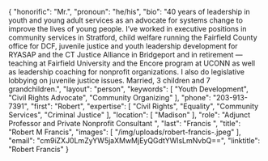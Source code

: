 {
  "honorific": "Mr.",
  "pronoun": "he/his",
  "bio": "40 years of leadership in youth and young adult services as an advocate for systems change to improve the lives of young people. I’ve worked in executive positions in community services in Stratford, child welfare running the Fairfield County office for DCF, juvenile justice and youth leadership development for RYASAP and the CT Justice Alliance in Bridgeport and in retirement — teaching at Fairfield University and the Encore program at UCONN as well as leadership coaching for nonprofit organizations. I also do legislative lobbying on juvenile justice issues. Married, 3 children and 7 grandchildren.",
  "layout": "person",
  "keywords": [
    "Youth Development",
    "Civil Rights Advocate",
    "Community Organizing"
  ],
  "phone": "203-913-7391",
  "first": "Robert",
  "expertise": [
    "Civil Rights",
    "Equality",
    "Community Services",
    "Criminal Justice"
  ],
  "location": [
    "Madison"
  ],
  "role": "Adjunct Professor and Private Nonprofit Consultant ",
  "last": "Francis ",
  "title": "Robert M Francis",
  "images": [
    "/img/uploads/robert-francis-.jpeg"
  ],
  "email": "cm9iZXJ0LmZyYW5jaXMwMjEyQGdtYWlsLmNvbQ==",
  "linktitle": "Robert Francis"
}